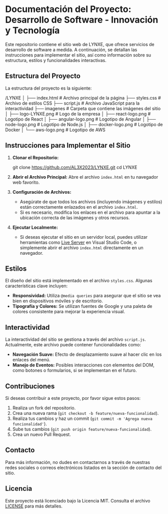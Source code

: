 # Documentación del Proyecto: Desarrollo de Software - Innovación y Tecnología

Este repositorio contiene el sitio web de LYNXE, que ofrece servicios de desarrollo de software a medida. A continuación, se detallan las instrucciones para implementar el sitio, así como información sobre su estructura, estilos y funcionalidades interactivas.

## Estructura del Proyecto

La estructura del proyecto es la siguiente:


/LYNXE
│
├── index.html              # Archivo principal de la página
├── styles.css              # Archivo de estilos CSS
├── script.js               # Archivo JavaScript para la interactividad
├── imagenes                # Carpeta que contiene las imágenes del sitio
│   ├── logo-LYNXE.png      # Logo de la empresa
│   ├── react-logo.png      # Logotipo de React
│   ├── angular-logo.png    # Logotipo de Angular
│   ├── node-logo.png       # Logotipo de Node.js
│   ├── docker-logo.png     # Logotipo de Docker
│   └── aws-logo.png        # Logotipo de AWS


## Instrucciones para Implementar el Sitio

1. **Clonar el Repositorio:**
   
   git clone https://github.com/AL3X2023/LYNXE.git
   cd LYNXE
   

2. **Abrir el Archivo Principal:**
   Abre el archivo `index.html` en tu navegador web favorito.

3. **Configuración de Archivos:**
   - Asegúrate de que todos los archivos (incluyendo imágenes y estilos) están correctamente enlazados en el archivo `index.html`.
   - Si es necesario, modifica los enlaces en el archivo para apuntar a la ubicación correcta de las imágenes y otros recursos.

4. **Ejecutar Localmente:**
   - Si deseas ejecutar el sitio en un servidor local, puedes utilizar herramientas como [Live Server](https://marketplace.visualstudio.com/items?itemName=ritwickdey.LiveServer) en Visual Studio Code, o simplemente abrir el archivo `index.html` directamente en un navegador.

## Estilos

El diseño del sitio está implementado en el archivo `styles.css`. Algunas características clave incluyen:

- **Responsividad:** Utiliza `@media queries` para asegurar que el sitio se vea bien en dispositivos móviles y de escritorio.
- **Tipografía y Colores:** Se utilizan fuentes de Google y una paleta de colores consistente para mejorar la experiencia visual.

## Interactividad

La interactividad del sitio se gestiona a través del archivo `script.js`. Actualmente, este archivo puede contener funcionalidades como:

- **Navegación Suave:** Efecto de desplazamiento suave al hacer clic en los enlaces del menú.
- **Manejo de Eventos:** Posibles interacciones con elementos del DOM, como botones o formularios, si se implementan en el futuro.

## Contribuciones

Si deseas contribuir a este proyecto, por favor sigue estos pasos:

1. Realiza un fork del repositorio.
2. Crea una nueva rama (`git checkout -b feature/nueva-funcionalidad`).
3. Realiza tus cambios y haz un commit (`git commit -m 'Agrega nueva funcionalidad'`).
4. Sube tus cambios (`git push origin feature/nueva-funcionalidad`).
5. Crea un nuevo Pull Request.

## Contacto

Para más información, no dudes en contactarnos a través de nuestras redes sociales o correos electrónicos listados en la sección de contacto del sitio.

## Licencia

Este proyecto está licenciado bajo la Licencia MIT. Consulta el archivo [LICENSE](LICENSE) para más detalles.

